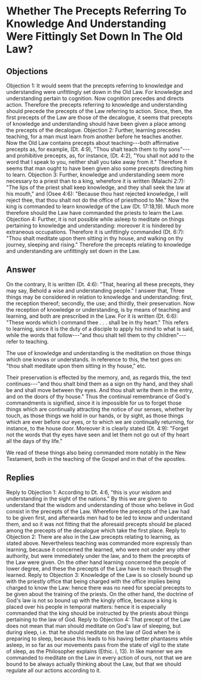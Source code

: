 # Whether The Precepts Referring To Knowledge And Understanding Were Fittingly Set Down In The Old Law?
## Objections
Objection 1: It would seem that the precepts referring to knowledge and understanding were unfittingly set down in the Old Law. For knowledge and understanding pertain to cognition. Now cognition precedes and directs action. Therefore the precepts referring to knowledge and understanding should precede the precepts of the Law referring to action. Since, then, the first precepts of the Law are those of the decalogue, it seems that precepts of knowledge and understanding should have been given a place among the precepts of the decalogue.
Objection 2: Further, learning precedes teaching, for a man must learn from another before he teaches another. Now the Old Law contains precepts about teaching---both affirmative precepts as, for example, (Dt. 4:9), "Thou shalt teach them to thy sons"---and prohibitive precepts, as, for instance, (Dt. 4:2), "You shall not add to the word that I speak to you, neither shall you take away from it." Therefore it seems that man ought to have been given also some precepts directing him to learn.
Objection 3: Further, knowledge and understanding seem more necessary to a priest than to a king, wherefore it is written (Malachi 2:7): "The lips of the priest shall keep knowledge, and they shall seek the law at his mouth," and (Osee 4:6): "Because thou hast rejected knowledge, I will reject thee, that thou shalt not do the office of priesthood to Me." Now the king is commanded to learn knowledge of the Law (Dt. 17:18,19). Much more therefore should the Law have commanded the priests to learn the Law.
Objection 4: Further, it is not possible while asleep to meditate on things pertaining to knowledge and understanding: moreover it is hindered by extraneous occupations. Therefore it is unfittingly commanded (Dt. 6:7): "Thou shalt meditate upon them sitting in thy house, and walking on thy journey, sleeping and rising." Therefore the precepts relating to knowledge and understanding are unfittingly set down in the Law.
## Answer
On the contrary, It is written (Dt. 4:6): "That, hearing all these precepts, they may say, Behold a wise and understanding people."
I answer that, Three things may be considered in relation to knowledge and understanding: first, the reception thereof; secondly, the use; and thirdly, their preservation. Now the reception of knowledge or understanding, is by means of teaching and learning, and both are prescribed in the Law. For it is written (Dt. 6:6): "These words which I command thee . . . shall be in thy heart." This refers to learning, since it is the duty of a disciple to apply his mind to what is said, while the words that follow---"and thou shalt tell them to thy children"---refer to teaching.

The use of knowledge and understanding is the meditation on those things which one knows or understands. In reference to this, the text goes on: "thou shalt meditate upon them sitting in thy house," etc.

Their preservation is effected by the memory, and, as regards this, the text continues---"and thou shalt bind them as a sign on thy hand, and they shall be and shall move between thy eyes. And thou shalt write them in the entry, and on the doors of thy house." Thus the continual remembrance of God's commandments is signified, since it is impossible for us to forget those things which are continually attracting the notice of our senses, whether by touch, as those things we hold in our hands, or by sight, as those things which are ever before our eyes, or to which we are continually returning, for instance, to the house door. Moreover it is clearly stated (Dt. 4:9): "Forget not the words that thy eyes have seen and let them not go out of thy heart all the days of thy life."

We read of these things also being commanded more notably in the New Testament, both in the teaching of the Gospel and in that of the apostles.
## Replies
Reply to Objection 1: According to Dt. 4:6, "this is your wisdom and understanding in the sight of the nations." By this we are given to understand that the wisdom and understanding of those who believe in God consist in the precepts of the Law. Wherefore the precepts of the Law had to be given first, and afterwards men had to be led to know and understand them, and so it was not fitting that the aforesaid precepts should be placed among the precepts of the decalogue which take the first place.
Reply to Objection 2: There are also in the Law precepts relating to learning, as stated above. Nevertheless teaching was commanded more expressly than learning, because it concerned the learned, who were not under any other authority, but were immediately under the law, and to them the precepts of the Law were given. On the other hand learning concerned the people of lower degree, and these the precepts of the Law have to reach through the learned.
Reply to Objection 3: Knowledge of the Law is so closely bound up with the priestly office that being charged with the office implies being charged to know the Law: hence there was no need for special precepts to be given about the training of the priests. On the other hand, the doctrine of God's law is not so bound up with the kingly office, because a king is placed over his people in temporal matters: hence it is especially commanded that the king should be instructed by the priests about things pertaining to the law of God.
Reply to Objection 4: That precept of the Law does not mean that man should meditate on God's law of sleeping, but during sleep, i.e. that he should meditate on the law of God when he is preparing to sleep, because this leads to his having better phantasms while asleep, in so far as our movements pass from the state of vigil to the state of sleep, as the Philosopher explains (Ethic. i, 13). In like manner we are commanded to meditate on the Law in every action of ours, not that we are bound to be always actually thinking about the Law, but that we should regulate all our actions according to it.